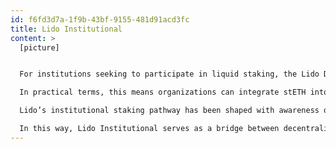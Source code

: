 ```yaml
---
id: f6fd3d7a-1f9b-43bf-9155-481d91acd3fc
title: Lido Institutional
content: >
  [picture]


  For institutions seeking to participate in liquid staking, the Lido DAO offers a dedicated path: institutional staking via the stETH token. Rather than setting up and running validators in-house, an endeavor that demands significant capital, infrastructure, monitoring, and operations, institutions can delegate ETH to Lido’s protocol, receive stETH, and retain full liquidity and on-chain transparency.

  In practical terms, this means organizations can integrate stETH into their existing custody, treasury, and trading workflows while staking rewards accumulate automatically on-chain. Institutions benefit from a diversified and professionally managed validator set, slack exposure to validator-slashing risks, and access to native integrations with trusted infrastructure providers such as Fireblocks, BitGo, and Copper, [and many more](https://blog.lido.fi/category/institutional/).

  Lido’s institutional staking pathway has been shaped with awareness of the specific requirements of larger organizations, including the need for compliance processes, custody management, and alignment with internal governance or risk controls. These features ensure that institutions can participate in network security and staking rewards while maintaining the procedural standards expected in their operations.

  In this way, Lido Institutional serves as a bridge between decentralized staking and traditional institutional practices, enabling participation in Ethereum’s consensus process while maintaining flexibility, transparency, and operational compatibility with enterprise infrastructure. [Learn more.](https://lido.fi/institutional)
---
```

